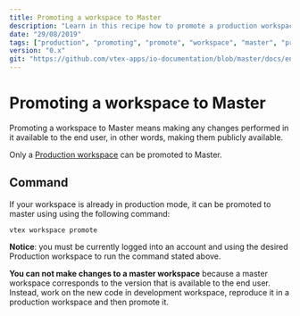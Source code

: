 ```yaml
---
title: Promoting a workspace to Master
description: "Learn in this recipe how to promote a production workspace to master and make your new configurations finally available to the end user."
date: "29/08/2019"
tags: ["production", "promoting", "promote", "workspace", "master", "production-mode"]
version: "0.x"
git: "https://github.com/vtex-apps/io-documentation/blob/master/docs/en/Recipes/store/promoting-a-workspace-to-master.md"
---
```


# Promoting a workspace to Master

Promoting a workspace to Master means making any changes performed in it available to the end user, in other words, making them publicly available.

Only a [Production workspace](https://vtex.io/docs/recipes/development/creating-a-production-workspace) can be promoted to Master. 

## Command

If your workspace is already in production mode, it can be promoted to master using using the following command:

`vtex workspace promote`

**Notice**: you must be currently logged into an account and using the desired Production workspace to run the command stated above.

<div class="alert alert-warning">
<strong>You can not make changes to a master workspace</strong> because a master workspace corresponds to the version that is available to the end user. Instead, work on the new code in development workspace, reproduce it in a production workspace and then promote it. 
</div>

